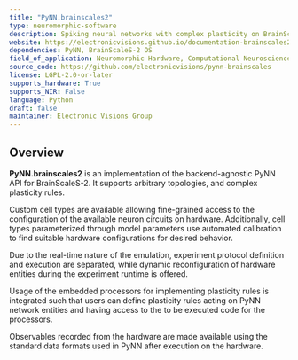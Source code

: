 ```yaml
---
title: "PyNN.brainscales2"
type: neuromorphic-software
description: Spiking neural networks with complex plasticity on BrainScaleS-2 neuromorphic hardware.
website: https://electronicvisions.github.io/documentation-brainscales2/latest/
dependencies: PyNN, BrainScaleS-2 OS
field_of_application: Neuromorphic Hardware, Computational Neuroscience, Spiking Neural Networks, Local Plasticity
source_code: https://github.com/electronicvisions/pynn-brainscales
license: LGPL-2.0-or-later
supports_hardware: True
supports_NIR: False
language: Python
draft: false
maintainer: Electronic Visions Group
---
```


## Overview

**PyNN.brainscales2** is an implementation of the backend-agnostic PyNN API for BrainScaleS-2.
It supports arbitrary topologies, and complex plasticity rules.

Custom cell types are available allowing fine-grained access to the configuration of the available neuron circuits on hardware.
Additionally, cell types parameterized through model parameters use automated calibration to find suitable hardware configurations for desired behavior.

Due to the real-time nature of the emulation, experiment protocol definition and execution are separated, while dynamic reconfiguration of hardware entities during the experiment runtime is offered.

Usage of the embedded processors for implementing plasticity rules is integrated such that users can define plasticity rules acting on PyNN network entities and having access to the to be executed code for the processors.

Observables recorded from the hardware are made available using the standard data formats used in PyNN after execution on the hardware.